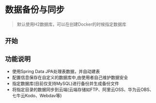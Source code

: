 # 数据备份与同步

> 默认使用H2数据库，可以在创建Docker的时候指定数据库
> 

## 开始

## 功能说明
- 使用Spring Data JPA处理表数据，并自动建表
- 配置信息保存在自定义的数据库中,由使用者自己维护数据安全
- 指定数据库(目前仅支持MySQL)进行备份并生成备份文件
- 将指定目录的数据同步到云端(云端存储如FTP、阿里云OSS、华为云OBS、七牛云Kodo、Webdav等)
